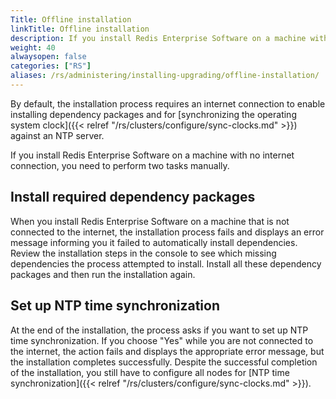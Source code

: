 ```yaml
---
Title: Offline installation
linkTitle: Offline installation
description: If you install Redis Enterprise Software on a machine with no internet connection, you need to perform two tasks manually.
weight: 40
alwaysopen: false
categories: ["RS"]
aliases: /rs/administering/installing-upgrading/offline-installation/
---
```

By default, the installation process requires an internet connection to
enable installing dependency packages and for [synchronizing the
operating system clock]({{< relref "/rs/clusters/configure/sync-clocks.md" >}}) against an NTP server.

If you install Redis Enterprise Software on a machine with no
internet connection, you need to perform two tasks manually.

## Install required dependency packages

When you install Redis Enterprise Software on a machine that is not connected to the internet, the installation process fails and displays an error message informing you it failed to automatically install dependencies. Review the installation steps in the console to see which missing dependencies the process attempted to install. Install all these dependency packages and then run the installation again.

## Set up NTP time synchronization

At the end of the installation, the process asks if you want to set up NTP time synchronization. If you choose "Yes" while you are not connected to the internet, the action fails and displays the appropriate error message, but the installation completes successfully. Despite the successful completion of the installation, you still have to configure all nodes for [NTP time synchronization]({{< relref "/rs/clusters/configure/sync-clocks.md" >}}).
